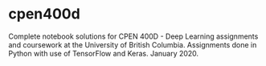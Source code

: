 # cpen400d
Complete notebook solutions for CPEN 400D - Deep Learning assignments and coursework at the University of British Columbia. Assignments done in Python with use of TensorFlow and Keras. January 2020. 


